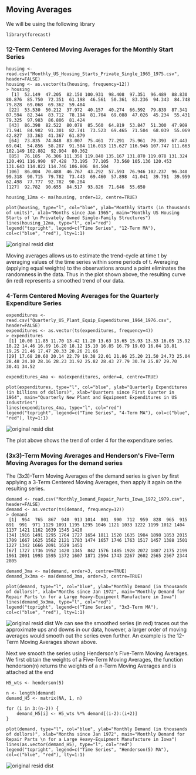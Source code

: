 ## Moving Averages
We will be using the following library

```
library(forecast)
```

### 12-Term Centered Moving Averages for the Monthly Start Series

```
housing <- read.csv("Monthly_US_Housing_Starts_Private_Single_1965_1975.csv", header=FALSE)
housing <- as.vector(ts(housing, frequency=12))
> housing
  [1]  52.149  47.205  82.150 100.931  98.408  97.351  96.489  88.830  80.876  85.750  72.351  61.198  46.561  50.361  83.236  94.343  84.748  79.828  69.068  69.362  59.404
 [22]  53.530  50.212  37.972  40.157  40.274  66.592  79.839  87.341  87.594  82.344  83.712  78.194  81.704  69.088  47.026  45.234  55.431  79.325  97.983  86.806  81.424
 [43]  86.398  82.522  80.078  85.560  64.819  53.847  51.300  47.909  71.941  84.982  91.301  82.741  73.523  69.465  71.504  68.039  55.069  42.827  33.363  41.367  61.879
 [64]  73.835  74.848  83.007  75.461  77.291  75.961  79.393  67.443  69.041  54.856  58.287  91.584 116.013 115.627 116.946 107.747 111.663 102.149 102.882  92.904  80.362
 [85]  76.185  76.306 111.358 119.840 135.167 131.870 119.078 131.324 120.491 116.990  97.428  73.195  77.105  73.560 105.136 120.453 131.643 114.822 114.746 106.806  84.504
[106]  86.004  70.488  46.767  43.292  57.593  76.946 102.237  96.340  99.318  90.715  79.782  73.443  69.460  57.898  41.041  39.791  39.959  62.498  77.777  92.782  90.284
[127]  92.782  90.655  84.517  93.826  71.646  55.650

housing_12ma <- ma(housing, order=12, centre=TRUE)

plot(housing, type="l", col="blue", ylab="Monthly Starts (in thousands of units)", xlab="Months since Jan 1965", main="Monthly US Housing Starts of \n Privately Owned Single-Family Structures")
lines(housing_12ma, type="l", col="red")
legend("topright", legend=c("Time Series", "12-Term MA"), col=c("blue", "red"), lty=1:1)
```
![original resid dist](https://github.com/xinyix/Moving-Average/blob/master/housing.png?raw=true)

Moving averages allows us to estimate the trend-cycle at time t by averaging values of the time series within some periods of t. Averaging (applying equal weights) to the observations around a point eliminates the randomness in the data. Thus in the plot shown above, the resulting curve (in red) represents a smoothed trend of our data. 

### 4-Term Centered Moving Averages for the Quarterly Expenditure Series
```
expenditures <- read.csv("Quarterly_US_Plant_Equip_Expenditures_1964_1976.csv", header=FALSE)
expenditures <- as.vector(ts(expenditures, frequency=4))
> expenditures
 [1] 10.00 11.85 11.70 13.42 11.20 13.63 13.65 15.93 13.33 16.05 15.92 18.22 14.46 16.69 16.20 18.12 15.10 16.85 16.79 19.03 16.04 18.81 19.25 21.46 17.47 20.33 20.26 21.66
[29] 17.68 20.60 20.14 22.79 19.38 22.01 21.86 25.20 21.50 24.73 25.04 28.48 24.10 28.16 28.23 31.92 25.82 28.43 27.79 30.74 25.87 29.70 30.41 34.52

expenditures_4ma <- ma(expenditures, order=4, centre=TRUE)

plot(expenditures, type="l", col="blue", ylab="Quarterly Expenditures (in billions of dollors)", xlab="Quarters since First Quarter in 1964", main="Quarterly New Plant and Equipment Expenditures in US Industries")
lines(expenditures_4ma, type="l", col="red")
legend("topright", legend=c("Time Series", "4-Term MA"), col=c("blue", "red"), lty=1:1)
```
![original resid dist](https://github.com/xinyix/Moving-Average/blob/master/expenditures.png?raw=true)

The plot above shows the trend of order 4 for the expenditure series. 

### (3x3)-Term Moving Averages and Henderson's Five-Term Moving Averages for the demand series
The (3x3)-Term Moving Averages of the demand series is given by first applying a 3-Term Centered Moving Averages, then apply it again on the resulting series. 
```
demand <- read.csv("Monthly_Demand_Repair_Parts_Iowa_1972_1979.csv", header=FALSE)
demand <- as.vector(ts(demand, frequency=12))
> demand
 [1]  954  765  867  940  913 1014  801  990  712  959  828  965  915  891  991  971 1129 1091 1195 1295 1046 1121 1033 1222 1199 1012 1404 1137 1421 1162 1639 1545 1420
[34] 1916 1491 1295 1764 1727 1654 1811 1520 1635 1984 1898 1853 2015 1709 1667 1625 1562 2121 1783 1474 1657 1746 1763 1517 1457 1388 1501 1227 1342 1666 2091 1629 1451
[67] 1727 1736 1952 1420 1345  842 1576 1485 1928 2072 1887 2175 2199 1961 2091 1993 1595 1372 1607 1871 2594 1743 2267 2602 2565 2567 2344 2805

demand_3ma <- ma(demand, order=3, centre=TRUE)
demand_3x3ma <- ma(demand_3ma, order=3, centre=TRUE) 

plot(demand, type="l", col="blue", ylab="Monthly Demand (in thousands of dollors)", xlab="Months since Jan 1972", main="Monthly Demand for Repair Parts \n for a Large Heavy-Equipment Manufacture in Iowa")
lines(demand_3x3ma, type="l", col="red")
legend("topright", legend=c("Time Series", "3x3-Term MA"), col=c("blue", "red"), lty=1:1)
```
![original resid dist](https://github.com/xinyix/Moving-Average/blob/master/demand_3x3ma.png?raw=true)
We can see the smoothed series (in red) traces out the approximate ups and downs in our data, however, a larger order of moving averages would smooth out the series even further. An example is the 12-Term Moving Averages shown above. 

Next we smooth the series using Henderson's Five-Term Moving Averages. We first obtain the weights of a Five-Term Moving Averages, the function henderson(n) returns the weights of a n-Term Moving Averages and is attached at the end
```
H5_wts <- henderson(5)

n <- length(demand)
demand_H5 <- matrix(NA, 1, n)

for (i in 3:(n-2)) {
	demand_H5[i] <- H5_wts %*% demand[(i-2):(i+2)]
}

plot(demand, type="l", col="blue", ylab="Monthly Demand (in thousands of dollors)", xlab="Months since Jan 1972", main="Monthly Demand for Repair Parts \n for a Large Heavy-Equipment Manufacture in Iowa")
lines(as.vector(demand_H5), type="l", col="red")
legend("topright", legend=c("Time Series", "Henderson(5) MA"), col=c("blue", "red"), lty=1:1)
```
![original resid dist](https://github.com/xinyix/Moving-Average/blob/master/demand_H5ma.png?raw=true)

